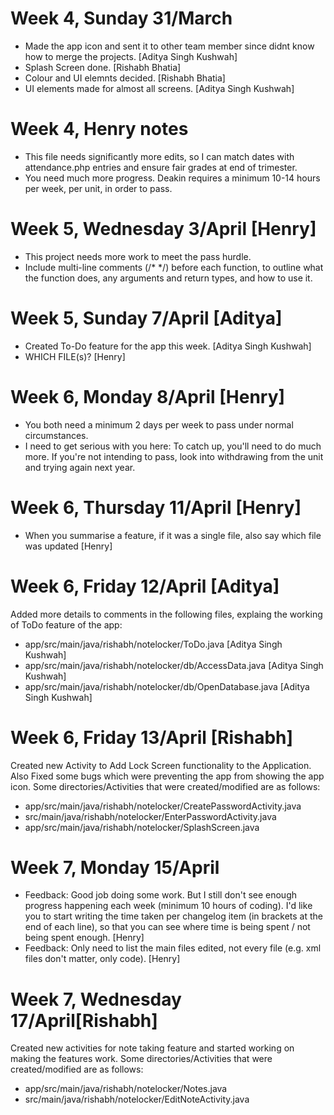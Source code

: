 # Week 4, Sunday 31/March
- Made the app icon and sent it to other team member since didnt know how to merge the projects. [Aditya Singh Kushwah]
- Splash Screen done. [Rishabh Bhatia]
- Colour and UI elemnts decided. [Rishabh Bhatia]
- UI elements made for almost all screens. [Aditya Singh Kushwah]

# Week 4, Henry notes
- This file needs significantly more edits, so I can match dates with attendance.php entries and ensure fair grades at end of trimester.
- You need much more progress. Deakin requires a minimum 10-14 hours per week, per unit, in order to pass.

# Week 5, Wednesday 3/April [Henry]
- This project needs more work to meet the pass hurdle.
- Include multi-line comments (/* */) before each function, to outline what the function does, any arguments and return types, and how to use it.

# Week 5, Sunday 7/April [Aditya]
- Created To-Do feature for the app this week. [Aditya Singh Kushwah]
- WHICH FILE(s)? [Henry]

# Week 6, Monday 8/April [Henry]
- You both need a minimum 2 days per week to pass under normal circumstances. 
- I need to get serious with you here: To catch up, you'll need to do much more. If you're not intending to pass, look into withdrawing from the unit and trying again next year.

# Week 6, Thursday 11/April [Henry]
- When you summarise a feature, if it was a single file, also say which file was updated [Henry]

# Week 6, Friday 12/April [Aditya]
Added more details to comments in the following files, explaing the working of ToDo feature of the app:
- app/src/main/java/rishabh/notelocker/ToDo.java [Aditya Singh Kushwah]
- app/src/main/java/rishabh/notelocker/db/AccessData.java [Aditya Singh Kushwah]
- app/src/main/java/rishabh/notelocker/db/OpenDatabase.java [Aditya Singh Kushwah]

# Week 6, Friday 13/April [Rishabh]
Created new Activity to Add Lock Screen functionality to the Application. Also Fixed some bugs which were preventing the app from showing the app icon.
Some directories/Activities that were created/modified are as follows:
- app/src/main/java/rishabh/notelocker/CreatePasswordActivity.java
- src/main/java/rishabh/notelocker/EnterPasswordActivity.java
- app/src/main/java/rishabh/notelocker/SplashScreen.java

# Week 7, Monday 15/April
- Feedback: Good job doing some work. But I still don't see enough progress happening each week (minimum 10 hours of coding). I'd like you to start writing the time taken per changelog item (in brackets at the end of each line), so that you can see where time is being spent / not being spent enough. [Henry]
- Feedback: Only need to list the main files edited, not every file (e.g. xml files don't matter, only code). [Henry]

# Week 7, Wednesday 17/April[Rishabh]
Created new activities for note  taking feature and started working on making the features work. 
Some directories/Activities that were created/modified are as follows:
- app/src/main/java/rishabh/notelocker/Notes.java
- src/main/java/rishabh/notelocker/EditNoteActivity.java


